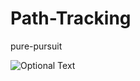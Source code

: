 # Path-Tracking

pure-pursuit


![Optional Text](/home/vamsy/pure_pursuit_trajectory.png "Optional Title")